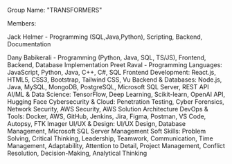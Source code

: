 Group Name: "TRANSFORMERS"

Members:

Jack Helmer - Programming (SQL,Java,Python), Scripting, Backend, Documentation

Dany Babikerali - Programming (Python, Java, SQL, TS/JS), Frontend, Backend, Database Implementation
Preet Raval -
    Programming Languages: JavaScript, Python, Java, C++, C#, SQL
    Frontend Development: React.js, HTML5, CSS3, Bootstrap, Tailwind CSS, Vu
    Backend & Databases: Node.js, Java, MySQL, MongoDB, PostgreSQL, Microsoft SQL Server, REST API
    AI/ML & Data Science: TensorFlow, Deep Learning, Scikit-learn, OpenAI API, Hugging Face
    Cybersecurity & Cloud: Penetration Testing, Cyber Forensics, Network Security, AWS Security, AWS Solution Architecture
    DevOps & Tools: Docker, AWS, GitHub, Jenkins, Jira, Figma, Postman, VS Code, Autopsy, FTK Imager
    UI/UX & Design: UI/UX Design, Database Management, Microsoft SQL Server Management
    Soft Skills: Problem Solving, Critical Thinking, Leadership, Teamwork, Communication, Time Management, Adaptability, Attention to Detail, Project Management, Conflict Resolution, Decision-Making, Analytical Thinking
